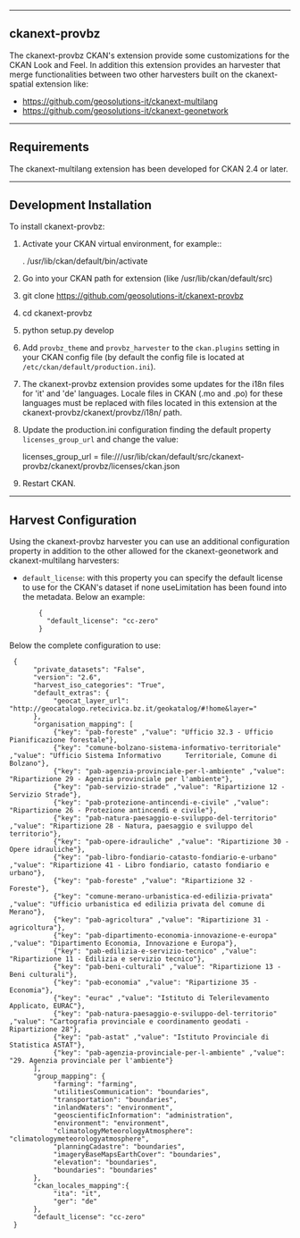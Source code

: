 --------------
ckanext-provbz
--------------

The ckanext-provbz CKAN's extension provide some customizations for the CKAN Look and Feel.
In addition this extension provides an harvester that merge functionalities between two other 
harvesters built on the ckanext-spatial extension like:

- https://github.com/geosolutions-it/ckanext-multilang
- https://github.com/geosolutions-it/ckanext-geonetwork

------------
Requirements
------------

The ckanext-multilang extension has been developed for CKAN 2.4 or later.

------------------------
Development Installation
------------------------

To install ckanext-provbz:

1. Activate your CKAN virtual environment, for example::

     . /usr/lib/ckan/default/bin/activate

2. Go into your CKAN path for extension (like /usr/lib/ckan/default/src)

3. git clone https://github.com/geosolutions-it/ckanext-provbz

4. cd ckanext-provbz

5. python setup.py develop

6. Add ``provbz_theme``  and ``provbz_harvester`` to the ``ckan.plugins`` setting in your CKAN
   config file (by default the config file is located at
   ``/etc/ckan/default/production.ini``).

7. The ckanext-provbz extension provides some updates for the i18n files for 'it' and 'de' languages. Locale files in CKAN (.mo and .po) for these languages must be replaced with files located in this extension at the ckanext-provbz/ckanext/provbz/i18n/ path.

8. Update the production.ini configuration finding the default property ``licenses_group_url`` and change the value:

     licenses_group_url = file:///usr/lib/ckan/default/src/ckanext-provbz/ckanext/provbz/licenses/ckan.json

9. Restart CKAN.

----------------------
Harvest Configuration
----------------------

Using the ckanext-provbz harvester you can use an additional configuration property in addition to the other allowed for the ckanext-geonetwork and ckanext-multilang harvesters:

* ``default_license``: with this property you can specify the default license to use for the CKAN's dataset if none useLimitation has been found into the metadata. Below an example:

          {
            "default_license": "cc-zero"
          }

Below the complete configuration to use:

     {
          "private_datasets": "False", 
          "version": "2.6", 
          "harvest_iso_categories": "True",
          "default_extras": {
               "geocat_layer_url": "http://geocatalogo.retecivica.bz.it/geokatalog/#!home&layer="
          },
          "organisation_mapping": [
               {"key": "pab-foreste" ,"value": "Ufficio 32.3 - Ufficio Pianificazione forestale"},
               {"key": "comune-bolzano-sistema-informativo-territoriale" ,"value": "Ufficio Sistema Informativo      Territoriale, Comune di Bolzano"},
               {"key": "pab-agenzia-provinciale-per-l-ambiente" ,"value": "Ripartizione 29 - Agenzia provinciale per l'ambiente"},
               {"key": "pab-servizio-strade" ,"value": "Ripartizione 12 - Servizio Strade"},
               {"key": "pab-protezione-antincendi-e-civile" ,"value": "Ripartizione 26 - Protezione antincendi e civile"},
               {"key": "pab-natura-paesaggio-e-sviluppo-del-territorio" ,"value": "Ripartizione 28 - Natura, paesaggio e sviluppo del territorio"},
               {"key": "pab-opere-idrauliche" ,"value": "Ripartizione 30 - Opere idrauliche"},
               {"key": "pab-libro-fondiario-catasto-fondiario-e-urbano" ,"value": "Ripartizione 41 - Libro fondiario, catasto fondiario e urbano"},
               {"key": "pab-foreste" ,"value": "Ripartizione 32 - Foreste"},
               {"key": "comune-merano-urbanistica-ed-edilizia-privata" ,"value": "Ufficio urbanistica ed edilizia privata del comune di Merano"},
               {"key": "pab-agricoltura" ,"value": "Ripartizione 31 - agricoltura"},
               {"key": "pab-dipartimento-economia-innovazione-e-europa" ,"value": "Dipartimento Economia, Innovazione e Europa"},
               {"key": "pab-edilizia-e-servizio-tecnico" ,"value": "Ripartizione 11 - Edilizia e servizio tecnico"},
               {"key": "pab-beni-culturali" ,"value": "Ripartizione 13 - Beni culturali"},
               {"key": "pab-economia" ,"value": "Ripartizione 35 - Economia"},
               {"key": "eurac" ,"value": "Istituto di Telerilevamento Applicato, EURAC"},
               {"key": "pab-natura-paesaggio-e-sviluppo-del-territorio" ,"value": "Cartografia provinciale e coordinamento geodati - Ripartizione 28"},
               {"key": "pab-astat" ,"value": "Istituto Provinciale di Statistica ASTAT"},
               {"key": "pab-agenzia-provinciale-per-l-ambiente" ,"value": "29. Agenzia provinciale per l'ambiente"}
          ],
          "group_mapping": {
               "farming": "farming", 
               "utilitiesCommunication": "boundaries", 
               "transportation": "boundaries", 
               "inlandWaters": "environment", 
               "geoscientificInformation": "administration", 
               "environment": "environment", 
               "climatologyMeteorologyAtmosphere": "climatologymeteorologyatmosphere", 
               "planningCadastre": "boundaries", 
               "imageryBaseMapsEarthCover": "boundaries", 
               "elevation": "boundaries", 
               "boundaries": "boundaries"
          },
          "ckan_locales_mapping":{
               "ita": "it",
               "ger": "de"
          },
          "default_license": "cc-zero"
     }
